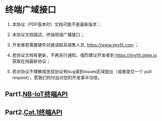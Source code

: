 # 终端广域接口

1. 本协议（PDF版本时）文档可能不是最新版本；

2. 本协议文档描述，终端局域广播接口；

3. 开发者若需要硬件对接请联系销售人员,  https://www.imyfit.com ；

4. 若协议文档有更新，不再另行通知，强烈建议开发者到 https://imyfit.gitee.io 获取在线最新协议；

5. 若对协议不理解或发现协议有bug请到issues区域提出（或者提交一个 pull request），愿我们的付出对您的开发事半功倍。



## Part1.[NB-IoT终端API](./NB-IoT终端API.md) 

## Part2.[Cat.1终端API](./Cat.1终端API.md) 